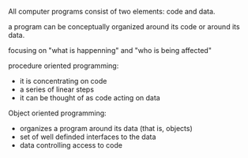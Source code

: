All computer programs consist of two elements: code and data.

a program can be conceptually organized around its code or around its data.

focusing on "what is happenning" and "who is being affected"

procedure oriented programming:

- it is concentrating on code
- a series of linear steps
- it can be thought of as code acting on data

Object oriented programming:

- organizes a program around its data (that is, objects)
- set of well definded interfaces to the data
- data controlling access to code



